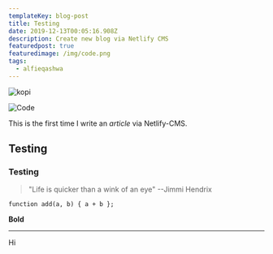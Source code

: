 ```yaml
---
templateKey: blog-post
title: Testing
date: 2019-12-13T00:05:16.908Z
description: Create new blog via Netlify CMS
featuredpost: true
featuredimage: /img/code.png
tags:
  - alfieqashwa
---
```

![kopi](/img/blog-index.jpg "Kopi Bubuk")

![Code](/img/code.png "Coding")



This is the first time I write an _article_ via Netlify-CMS.

## Testing

### Testing

> "Life is quicker than a wink of an eye" --Jimmi Hendrix

```
function add(a, b) { a + b };
```

**Bold**

- - -

Hi
